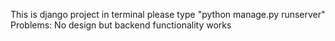 This is django project
in terminal please type "python manage.py runserver"
Problems:
No design but backend functionality works
